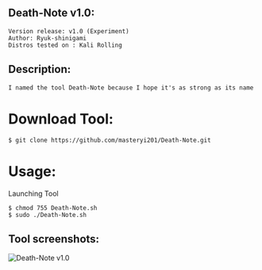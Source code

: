 ## Death-Note v1.0:
    Version release: v1.0 (Experiment)
    Author: Ryuk-shinigami
    Distros tested on : Kali Rolling

## Description:
	I named the tool Death-Note because I hope it's as strong as its name
# Download Tool:

```
$ git clone https://github.com/masteryi201/Death-Note.git

```
# Usage:
Launching Tool
```
$ chmod 755 Death-Note.sh
$ sudo ./Death-Note.sh

```
## Tool screenshots:
![Death-Note v1.0](https://u.cubeupload.com/whoami5998/1200x630bb.jpg)

